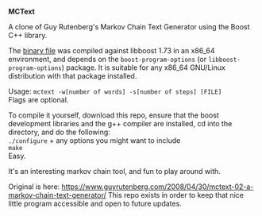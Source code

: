 **MCText**

A clone of Guy Rutenberg's Markov Chain Text Generator using the Boost C++ library.

The [binary file](https://github.com/bongochong/mctext-0.2/raw/master/binary/mctext) was compiled against libboost 1.73 in an x86_64 environment, and depends on the `boost-program-options` (or `libboost-program-options`) package. It is suitable for any x86_64 GNU/Linux distribution with that package installed.

Usage: `mctext -w[number of words] -s[number of steps] [FILE]`  
Flags are optional.

To compile it yourself, download this repo, ensure that the boost development libraries and the g++ compiler are installed, cd into the directory, and do the following:  
`./configure` + any options you might want to include  
`make`  
Easy.

It's an interesting markov chain tool, and fun to play around with.

Original is here: https://www.guyrutenberg.com/2008/04/30/mctext-02-a-markov-chain-text-generator/ This repo exists in order to keep that nice little program accessible and open to future updates.
